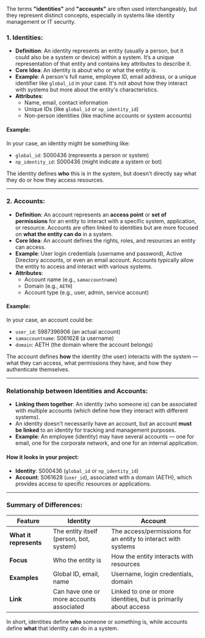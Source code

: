 The terms **"identities"** and **"accounts"** are often used interchangeably, but they represent distinct concepts, especially in systems like identity management or IT security.

### **1. Identities:**
- **Definition**: An identity represents an entity (usually a person, but it could also be a system or device) within a system. It’s a unique representation of that entity and contains key attributes to describe it.
- **Core Idea**: An identity is about who or what the entity is.
- **Example**: A person's full name, employee ID, email address, or a unique identifier like `global_id` in your case. It's not about how they interact with systems but more about the entity's characteristics.
- **Attributes**:
  - Name, email, contact information
  - Unique IDs (like `global_id` or `np_identity_id`)
  - Non-person identities (like machine accounts or system accounts)

#### **Example**:  
In your case, an identity might be something like:
- `global_id`: S000436 (represents a person or system)
- `np_identity_id`: S000436 (might indicate a system or bot)

The identity defines **who** this is in the system, but doesn't directly say what they do or how they access resources.

---

### **2. Accounts:**
- **Definition**: An account represents an **access point** or **set of permissions** for an entity to interact with a specific system, application, or resource. Accounts are often linked to identities but are more focused on **what the entity can do** in a system.
- **Core Idea**: An account defines the rights, roles, and resources an entity can access.
- **Example**: User login credentials (username and password), Active Directory accounts, or even an email account. Accounts typically allow the entity to access and interact with various systems.
- **Attributes**:
  - Account name (e.g., `samaccountname`)
  - Domain (e.g., `AETH`)
  - Account type (e.g., user, admin, service account)

#### **Example**:  
In your case, an account could be:
- `user_id`: 5987396906 (an actual account)
- `samaccountname`: S061628 (a username)
- `domain`: AETH (the domain where the account belongs)
  
The account defines **how** the identity (the user) interacts with the system — what they can access, what permissions they have, and how they authenticate themselves.

---

### **Relationship between Identities and Accounts:**
- **Linking them together**: An identity (who someone is) can be associated with multiple accounts (which define how they interact with different systems). 
- An identity doesn't necessarily have an account, but an account **must be linked** to an identity for tracking and management purposes.
- **Example**: An employee (identity) may have several accounts — one for email, one for the corporate network, and one for an internal application.

#### **How it looks in your project:**
- **Identity**: S000436 (`global_id` or `np_identity_id`)
- **Account**: S061628 (`user_id`), associated with a domain (AETH), which provides access to specific resources or applications.

---

### **Summary of Differences:**
| **Feature**     | **Identity**                            | **Account**                             |
|-----------------|-----------------------------------------|-----------------------------------------|
| **What it represents** | The entity itself (person, bot, system) | The access/permissions for an entity to interact with systems |
| **Focus**       | Who the entity is                      | How the entity interacts with resources |
| **Examples**    | Global ID, email, name                 | Username, login credentials, domain    |
| **Link**        | Can have one or more accounts associated | Linked to one or more identities, but is primarily about access |

In short, identities define **who** someone or something is, while accounts define **what** that identity can do in a system.